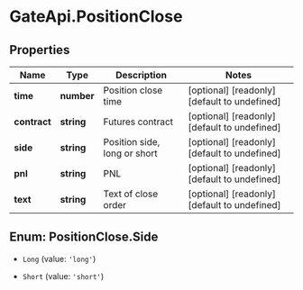 # GateApi.PositionClose

## Properties

Name | Type | Description | Notes
------------ | ------------- | ------------- | -------------
**time** | **number** | Position close time | [optional] [readonly] [default to undefined]
**contract** | **string** | Futures contract | [optional] [readonly] [default to undefined]
**side** | **string** | Position side, long or short | [optional] [readonly] [default to undefined]
**pnl** | **string** | PNL | [optional] [readonly] [default to undefined]
**text** | **string** | Text of close order | [optional] [readonly] [default to undefined]

## Enum: PositionClose.Side

* `Long` (value: `'long'`)

* `Short` (value: `'short'`)


